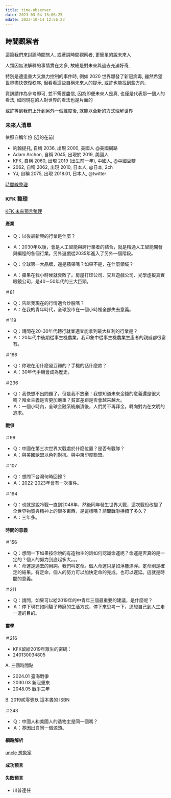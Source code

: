 ```yaml
---
title: time-observer
date: 2023-03-04 13:06:25
mdate: 2023-10-14 12:56:23
---
```

## 時間觀察者
這篇我們來討論時間旅人, 或著說時間觀察者, 更簡單的說未來人

人類因無法解釋的事情實在太多, 故總是對未來與過去充滿好奇,

特別是遭逢重大又無力控制的事件時, 例如 2020 世界爆發了新冠病毒, 雖然希望世界盡快恢復秩序,
但看看這些自稱未來人的提示, 或許也能找到些方向,

資訊請作為參考即可, 並不需要盡信, 因為即便未來人是真,
也僅是代表那一個人的看法, 如同現在的人對世界的看法也是片面的

或許等到我們上升到另外一個維度後, 就能以全新的方式理解世界

### 未來人清單
依照自稱年份 (近的在前)
* 約翰提托, 自稱 2036, 出現 2000, 美國人 @美國網路
* Adam Archon, 自稱 2045, 出現於 2019, 美國人
* KFK, 自稱 2060, 出現 2019 (出生前一年), 中國人, @中國豆瓣
* 2062, 自稱 2062, 出現 2010, 日本人, @日本, 2ch
* YJ, 自稱 2075, 出現 2018.01, 日本人, @twitter

[時間線整理](https://docs.google.com/spreadsheets/d/1-BnhtmhT1dEziVZ3FV_ew2TGs1E4VJA8mNXq5F50FhI/edit#gid=0)

### KFK 整理
[KFK 未來預言整理](https://www.popdaily.com.tw/forum/life/660047)

#### 產業
- Ｑ：以後最新興的行業是什麼？
- Ａ：2030年以後，會是人工智能與跨行業者的結合，就是精通人工智能開發與編程的各個行業。另外遊戲從2035年進入了另外一個階段。

- Ｑ：全球第一大品牌，還是蘋果嗎？如果不是，在什麼領域？
- Ａ：蘋果在我小時候就衰敗了。房屋打印公司、交互遊戲公司、光學虛擬真實眼鏡公司，是40－50年代的三大巨頭。

＃81
- Ｑ：告訴我現在的行情適合炒股嗎？
- Ａ：在我的青年時代，全球股市在一個小時裡全部失去意義。

＃119
- Ｑ：請問在20-30年代轉行就業適宜能拿到最大紅利的行業是？
- Ａ：20年代中後期從事生機農業，我印象中從事生機農業生產者的親戚都很富有。

＃166
- Ｑ：你現在用什麼發豆瓣的？手機的話什麼款？
- Ａ：30年代手機會成為歷史。

＃236
- Ｑ：我快想不出問題了，但是我不放棄！我想知道未來金錢的意義還是很大嗎？拜金主義是否更加嚴重？貧富差距是否會越來越大。
- Ａ：一個小時內，全球金融系統崩潰後，人們將不再拜金，轉向對內在文明的追求。

#### 戰爭
＃99
- Ｑ：中國在第三次世界大戰處於什麼位置？是否有戰隊？
- Ａ：與美國歐盟以色列對抗。與中東印度聯盟。

＃107
- Ｑ：想問下台灣何時回歸？
- Ａ：2022-2023年會有一次事件。

＃194
- Ｑ：也就是說冷戰一直到2048年，然後同年發生世界大戰，這次戰役改變了全世界物質與精神上的很多東西，是這樣嗎？請問戰爭持續了多久？
- Ａ：三年多。

#### 時間的意義
＃156
- Ｑ：想問一下如果按你說的有造物主的話如何認識命運呢？命運是否真的是一定的？個人的努力到底起多大。。。
- Ａ：命運是過去的用詞。我們叫定命。個人命運只是如浮塵漂浮。定命則是確定的結果。有定命，個人的努力可以加快定命的完成。也可以遲延。這就是時間的意義。

＃211
- Ｑ：請問，如果可以給2019年的中青年三個最重要的建議，是什麼呢？
- Ａ：停下現在如同驢子轉磨的生活方式，停下來思考一下，思想自己到人生走一遭的目的。

#### 靈學
＃216
- KFK留給2019年眾生的密碼：
- 240130034805

A. 三個時間點
- 2024.01 臺海戰爭
- 2030.03 新冠重來
- 2048.05 戰爭三年

B.  2019貳零壹玖 這本書的 ISBN

＃243
- Ｑ：中國人和美國人的造物主是同一個嗎？
- Ａ：基因出自同一個源頭。

#### 網路解析
[uncle 想象家](https://www.youtube.com/watch?v=bES5kL9irUs)

#### 成功預言

#### 失敗預言
- 川普連任
